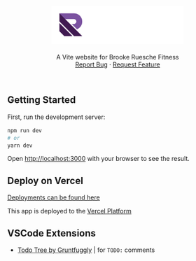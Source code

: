 <br />
<p align="center">
  <a href="https://github.com/bomeers/Bird-Brain">
    <div align="center" style="font-size: 30px"><img src="public\images\logos\logo-white.svg" width="60%" /></div>
  </a>

  <p align="center">
    A Vite website for Brooke Ruesche Fitness
    <br />
    <a href="https://github.com/bomeers/BrookeRuesche/issues">Report Bug</a>
    ·
    <a href="https://github.com/bomeers/BrookeRuesche/issues">Request Feature</a>
  </p>
</p>
<br>

## Getting Started

First, run the development server:

```bash
npm run dev
# or
yarn dev
```

Open [http://localhost:3000](http://localhost:3000) with your browser to see the result.


## Deploy on Vercel
[Deployments can be found here](https://github.com/bomeers/BrookeRuesche/deployments/activity_log?environment=Preview)

This app is deployed to the [Vercel Platform](https://vercel.com)

## VSCode Extensions
- [Todo Tree by Gruntfuggly](https://marketplace.visualstudio.com/items?itemName=Gruntfuggly.todo-tree") | for `TODO:` comments
